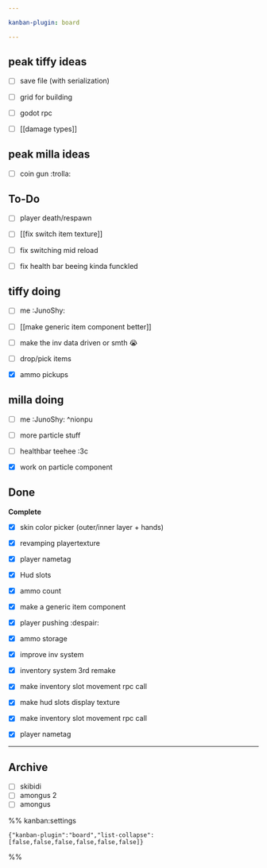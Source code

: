 ```yaml
---

kanban-plugin: board

---
```


## peak tiffy ideas

- [ ] save file (with serialization)
- [ ] grid for building
- [ ] godot rpc
- [ ] [[damage types]]


## peak milla ideas

- [ ] coin gun :trolla:


## To-Do

- [ ] player death/respawn
- [ ] [[fix switch item texture]]
- [ ] fix switching mid reload
- [ ] fix health bar beeing kinda funckled


## tiffy doing

- [ ] me :JunoShy:
- [ ] [[make generic item component better]]
- [ ] make the inv data driven or smth 😭
- [ ] drop/pick items
- [x] ammo pickups


## milla doing

- [ ] me :JunoShy: ^nionpu
- [ ] more particle stuff
- [ ] healthbar teehee :3c
- [x] work on particle component


## Done

**Complete**
- [x] skin color picker (outer/inner layer + hands)
- [x] revamping playertexture
- [x] player nametag
- [x] Hud slots
- [x] ammo count
- [x] make a generic item component
- [x] player pushing :despair:
- [x] ammo storage
- [x] improve inv system
- [x] inventory system 3rd remake
- [x] make inventory slot movement rpc call
- [x] make hud slots display texture
- [x] make inventory slot movement rpc call
- [x] player nametag


***

## Archive

- [ ] skibidi
- [ ] amongus 2
- [ ] amongus

%% kanban:settings
```
{"kanban-plugin":"board","list-collapse":[false,false,false,false,false,false]}
```
%%